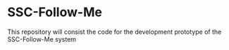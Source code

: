 # SSC-Follow-Me
This repository will consist the code for the development prototype of the SSC-Follow-Me system
